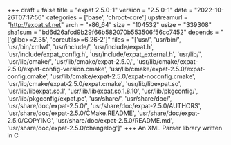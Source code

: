 +++
draft = false
title = "expat 2.5.0-1"
version = "2.5.0-1"
date = "2022-10-26T07:17:56"
categories = ['base', 'chroot-core']
upstreamurl = "http://expat.sf.net"
arch = "x86_64"
size = "104532"
usize = "339308"
sha1sum = "bd6d26afcd9b29f66b582070b553506f56cc7452"
depends = "['glibc>=2.35', 'coreutils>=6.26-2']"
files = "['usr/', 'usr/bin/', 'usr/bin/xmlwf', 'usr/include/', 'usr/include/expat.h', 'usr/include/expat_config.h', 'usr/include/expat_external.h', 'usr/lib/', 'usr/lib/cmake/', 'usr/lib/cmake/expat-2.5.0/', 'usr/lib/cmake/expat-2.5.0/expat-config-version.cmake', 'usr/lib/cmake/expat-2.5.0/expat-config.cmake', 'usr/lib/cmake/expat-2.5.0/expat-noconfig.cmake', 'usr/lib/cmake/expat-2.5.0/expat.cmake', 'usr/lib/libexpat.so', 'usr/lib/libexpat.so.1', 'usr/lib/libexpat.so.1.8.10', 'usr/lib/pkgconfig/', 'usr/lib/pkgconfig/expat.pc', 'usr/share/', 'usr/share/doc/', 'usr/share/doc/expat-2.5.0/', 'usr/share/doc/expat-2.5.0/AUTHORS', 'usr/share/doc/expat-2.5.0/CMake.README', 'usr/share/doc/expat-2.5.0/COPYING', 'usr/share/doc/expat-2.5.0/README.md', 'usr/share/doc/expat-2.5.0/changelog']"
+++
An XML Parser library written in C